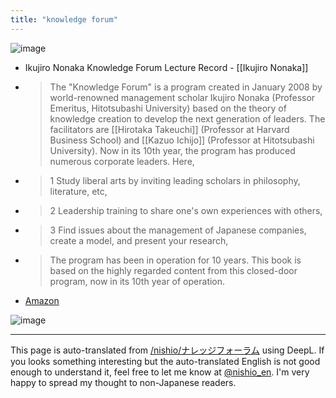 ```yaml
---
title: "knowledge forum"
---
```


![image](https://gyazo.com/440ff58c68e1a35423344a111f6cbb95/thumb/1000)
- Ikujiro Nonaka Knowledge Forum Lecture Record
        - [[Ikujiro Nonaka]]
- > The "Knowledge Forum" is a program created in January 2008 by world-renowned management scholar Ikujiro Nonaka (Professor Emeritus, Hitotsubashi University) based on the theory of knowledge creation to develop the next generation of leaders. The facilitators are [[Hirotaka Takeuchi]] (Professor at Harvard Business School) and [[Kazuo Ichijo]] (Professor at Hitotsubashi University). Now in its 10th year, the program has produced numerous corporate leaders. Here,
- >  1 Study liberal arts by inviting leading scholars in philosophy, literature, etc,
- >  2 Leadership training to share one's own experiences with others,
- >  3 Find issues about the management of Japanese companies, create a model, and present your research,
- >  The program has been in operation for 10 years. This book is based on the highly regarded content from this closed-door program, now in its 10th year of operation.
- [Amazon](https://amzn.to/2UD1syA)

![image](https://gyazo.com/9d1ae924d7b10b4c447615f0c17d5830/thumb/1000)

---
This page is auto-translated from [/nishio/ナレッジフォーラム](https://scrapbox.io/nishio/ナレッジフォーラム) using DeepL. If you looks something interesting but the auto-translated English is not good enough to understand it, feel free to let me know at [@nishio_en](https://twitter.com/nishio_en). I'm very happy to spread my thought to non-Japanese readers.